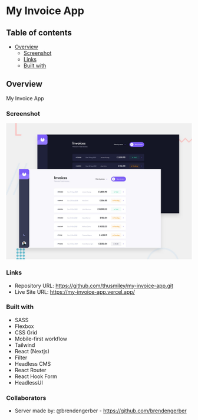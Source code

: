 # My Invoice App

## Table of contents

- [Overview](#overview)
  - [Screenshot](#screenshot)
  - [Links](#links)
  - [Built with](#built-with)

## Overview

My Invoice App

### Screenshot

![](./public/preview.jpg)

### Links

- Repository URL: https://github.com/thusmiley/my-invoice-app.git
- Live Site URL: https://my-invoice-app.vercel.app/

### Built with

- SASS
- Flexbox
- CSS Grid
- Mobile-first workflow
- Tailwind
- React (Nextjs)
- Filter
- Headless CMS
- React Router
- React Hook Form
- HeadlessUI

### Collaborators

- Server made by: @brendengerber - https://github.com/brendengerber